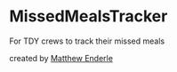 # MissedMealsTracker
For TDY crews to track their missed meals

created by [Matthew Enderle](https://github.com/Matthewenderle)
